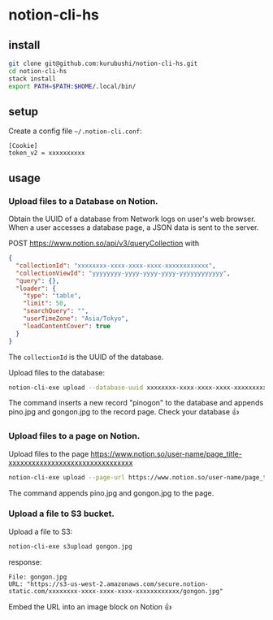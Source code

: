 # notion-cli-hs

## install

```bash
git clone git@github.com:kurubushi/notion-cli-hs.git
cd notion-cli-hs
stack install
export PATH=$PATH:$HOME/.local/bin/
```

## setup

Create a config file `~/.notion-cli.conf`:

```
[Cookie]
token_v2 = xxxxxxxxxx
```

## usage

### Upload files to a Database on Notion.

Obtain the UUID of a database from Network logs on user's web browser.
When a user accesses a database page, a JSON data is sent to the server.

POST https://www.notion.so/api/v3/queryCollection with 

```json
{
  "collectionId": "xxxxxxxx-xxxx-xxxx-xxxx-xxxxxxxxxxxx",
  "collectionViewId": "yyyyyyyy-yyyy-yyyy-yyyy-yyyyyyyyyyyy",
  "query": {},
  "loader": {
    "type": "table",
    "limit": 50,
    "searchQuery": "",
    "userTimeZone": "Asia/Tokyo",
    "loadContentCover": true
  }
}
```

The `collectionId` is the UUID of the database.

Upload files to the database:

```bash
notion-cli-exe upload --database-uuid xxxxxxxx-xxxx-xxxx-xxxx-xxxxxxxxxxxx --record-title pinogon pino.jpg gongon.jpg 
```

The command inserts a new record "pinogon" to the database and appends pino.jpg and gongon.jpg to the record page.
Check your database :+1:

### Upload files to a page on Notion.

Upload files to the page https://www.notion.so/user-name/page_title-xxxxxxxxxxxxxxxxxxxxxxxxxxxxxxxx

```bash
notion-cli-exe upload --page-url https://www.notion.so/user-name/page_title-xxxxxxxxxxxxxxxxxxxxxxxxxxxxxxxx pino.jpg gongon.jpg 
```

The command appends pino.jpg and gongon.jpg to the page.

### Upload a file to S3 bucket.

Upload a file to S3:

```bash
notion-cli-exe s3upload gongon.jpg
```

response:

```
File: gongon.jpg
URL: "https://s3-us-west-2.amazonaws.com/secure.notion-static.com/xxxxxxxx-xxxx-xxxx-xxxx-xxxxxxxxxxxx/gongon.jpg"
```

Embed the URL into an image block on Notion :+1:
